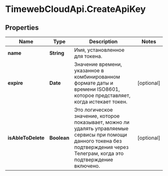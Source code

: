 # TimewebCloudApi.CreateApiKey

## Properties

Name | Type | Description | Notes
------------ | ------------- | ------------- | -------------
**name** | **String** | Имя, установленное для токена. | 
**expire** | **Date** | Значение времени, указанное в комбинированном формате даты и времени ISO8601, которое представляет, когда истекает токен. | [optional] 
**isAbleToDelete** | **Boolean** | Это логическое значение, которое показывает, можно ли удалять управляемые сервисы при помощи данного токена без подтверждения через Телеграм, когда это подтверждение включено. | [optional] 


